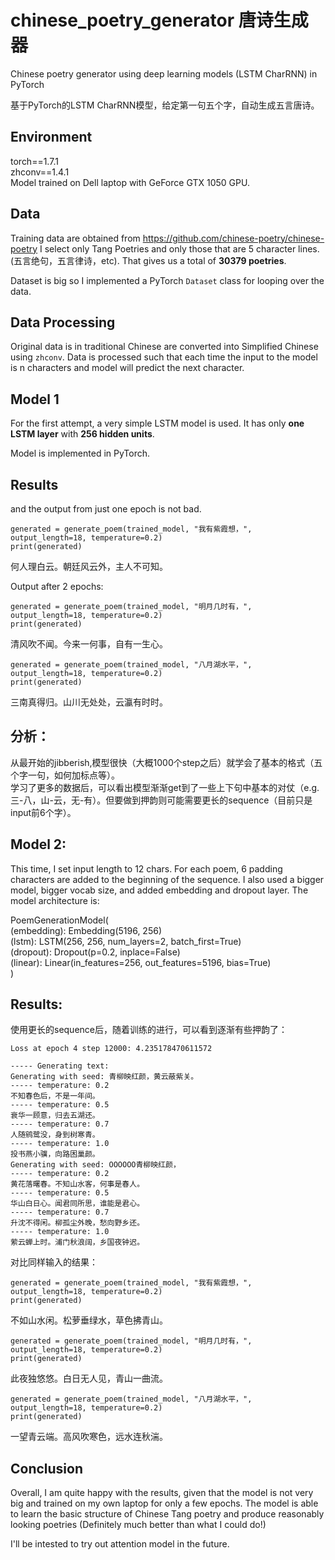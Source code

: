 # chinese_poetry_generator 唐诗生成器
Chinese poetry generator using deep learning models (LSTM CharRNN) in PyTorch

基于PyTorch的LSTM CharRNN模型，给定第一句五个字，自动生成五言唐诗。

## Environment
torch==1.7.1  
zhconv==1.4.1  
Model trained on Dell laptop with GeForce GTX 1050 GPU.

## Data
Training data are obtained from https://github.com/chinese-poetry/chinese-poetry
I select only Tang Poetries and only those that are 5 character lines. (五言绝句，五言律诗，etc). That gives us a total of __30379 poetries__.

Dataset is big so I implemented a PyTorch `Dataset` class for looping over the data.

## Data Processing
Original data is in traditional Chinese are converted into Simplified Chinese using `zhconv`.
Data is processed such that each time the input to the model is n characters and model will predict the next character.


## Model 1
For the first attempt, a very simple LSTM model is used. It has only __one LSTM layer__ with __256 hidden units__.

Model is implemented in PyTorch.

## Results
 and the output from just one epoch is not bad.
```
generated = generate_poem(trained_model, "我有紫霞想，", output_length=18, temperature=0.2)
print(generated)
```
何人理白云。朝廷风云外，主人不可知。

Output after 2 epochs:
```
generated = generate_poem(trained_model, "明月几时有，", output_length=18, temperature=0.2)
print(generated)
```
清风吹不闻。今来一何事，自有一生心。

```
generated = generate_poem(trained_model, "八月湖水平，", output_length=18, temperature=0.2)
print(generated)
```
三南真得归。山川无处处，云瀛有时时。

## 分析：
从最开始的jibberish,模型很快（大概1000个step之后）就学会了基本的格式（五个字一句，如何加标点等）。   
学习了更多的数据后，可以看出模型渐渐get到了一些上下句中基本的对仗（e.g. 三-八，山-云，无-有）。但要做到押韵则可能需要更长的sequence（目前只是input前6个字）。


## Model 2:
This time, I set input length to 12 chars. For each poem, 6 padding characters are added to the beginning of the sequence. 
I also used a bigger model, bigger vocab size, and added embedding and dropout layer.
The model architecture is:

PoemGenerationModel(    
  (embedding): Embedding(5196, 256)  
  (lstm): LSTM(256, 256, num_layers=2, batch_first=True)  
  (dropout): Dropout(p=0.2, inplace=False)  
  (linear): Linear(in_features=256, out_features=5196, bias=True)  
) 

## Results:
使用更长的sequence后，随着训练的进行，可以看到逐渐有些押韵了：
```
Loss at epoch 4 step 12000: 4.235178470611572

----- Generating text:
Generating with seed: 青柳映红颜，黄云蔽紫关。
----- temperature: 0.2
不知春色后，不是一年间。
----- temperature: 0.5
衰华一顾意，归去五湖还。
----- temperature: 0.7
人随鹓鹭没，身到树寒青。
----- temperature: 1.0
投书燕小骥，向路困巢颜。
Generating with seed: OOOOOO青柳映红颜，
----- temperature: 0.2
黄花落曙春。不知山水客，何事是春人。
----- temperature: 0.5
华山白日心。闻君同所思，谁能是君心。
----- temperature: 0.7
升沈不得闲。柳孤尘外晚，愁向野乡还。
----- temperature: 1.0
萦云蝉上时。浦门秋浪阔，乡国夜钟迟。
```
对比同样输入的结果：
```
generated = generate_poem(trained_model, "我有紫霞想，", output_length=18, temperature=0.2)
print(generated)
```
不如山水闲。松萝垂绿水，草色拂青山。

```
generated = generate_poem(trained_model, "明月几时有，", output_length=18, temperature=0.2)
print(generated)
```
此夜独悠悠。白日无人见，青山一曲流。
```
generated = generate_poem(trained_model, "八月湖水平，", output_length=18, temperature=0.2)
print(generated)
```
一望青云端。高风吹寒色，远水连秋湍。

## Conclusion 
Overall, I am quite happy with the results, given that the model is not very big and trained on my own laptop for only a few epochs. The model is able to learn the basic structure of Chinese Tang poetry and produce reasonably looking poetries (Definitely much better than what I could do!)

I'll be intested to try out attention model in the future.



